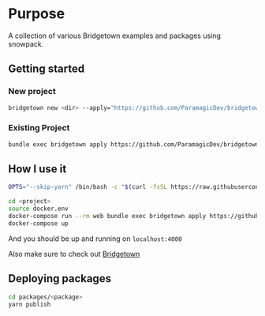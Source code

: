 # Purpose

A collection of various Bridgetown examples and packages using snowpack.

## Getting started

### New project

```bash
bridgetown new <dir> --apply="https://github.com/ParamagicDev/bridgetown-snowpack/blob/master/automations/<automation-file>"
```

### Existing Project

```bash
bundle exec bridgetown apply https://github.com/ParamagicDev/bridgetown-snowpack/blob/master/automations/<automation-file>
```

## How I use it

```bash
OPTS="--skip-yarn" /bin/bash -c "$(curl -fsSL https://raw.githubusercontent.com/ParamagicDev/bridgetown-automation-docker-compose/master/installer.sh)" 

cd <project>
source docker.env
docker-compose run --rm web bundle exec bridgetown apply https://github.com/ParamagicDev/bridgetown-snowpack/blob/master/automations/newsite.automation.rb
docker-compose up
```

And you should be up and running on `localhost:4000`

Also make sure to check out [Bridgetown](https://bridgetownrb.com)


## Deploying packages

```bash
cd packages/<package>
yarn publish
```
